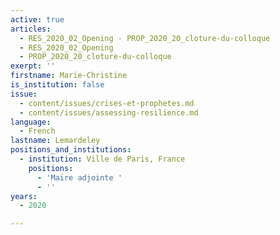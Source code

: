 ```yaml
---
active: true
articles:
  - RES_2020_02_Opening - PROP_2020_20_cloture-du-colloque
  - RES_2020_02_Opening
  - PROP_2020_20_cloture-du-colloque
exerpt: ''
firstname: Marie-Christine
is_institution: false
issue:
  - content/issues/crises-et-prophetes.md
  - content/issues/assessing-resilience.md
language:
  - French
lastname: Lemardeley
positions_and_institutions:
  - institution: Ville de Paris, France
    positions:
      - 'Maire adjointe '
      - ''
years:
  - 2020

---
```

